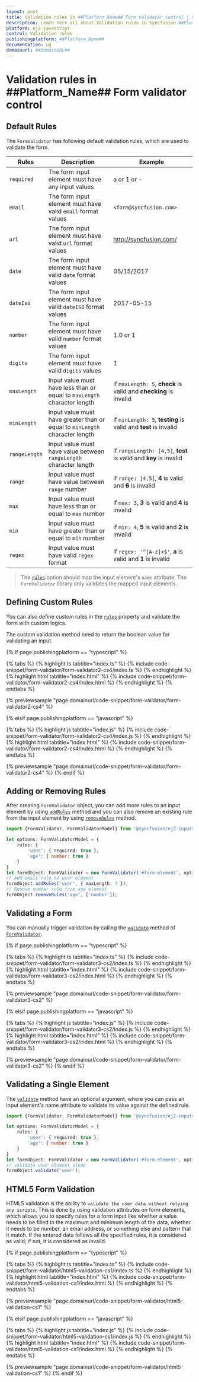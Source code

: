 ```yaml
---
layout: post
title: Validation rules in ##Platform_Name## Form validator control | Syncfusion
description: Learn here all about Validation rules in Syncfusion ##Platform_Name## Form validator control of Syncfusion Essential JS 2 and more.
platform: ej2-javascript
control: Validation rules 
publishingplatform: ##Platform_Name##
documentation: ug
domainurl: ##DomainURL##
---
```


# Validation rules in ##Platform_Name## Form validator control

## Default Rules

The `FormValidator` has following default validation rules, which are used to validate the form.

| Rules | Description | Example |
| ------------- | ------------- | ------------- |
| `required` | The form input element must have any input values | a or 1 or - |
| `email` | The form input element must have valid `email` format values | `<form@syncfusion.com>` |
| `url` | The form input element must have valid `url` format values | <http://syncfusion.com/> |
| `date` | The form input element must have valid `date` format values | 05/15/2017 |
| `dateIso` | The form input element must have valid `dateISO` format values | 2017-05-15 |
| `number` | The form input element must have valid `number` format values | 1.0 or 1 |
| `digits` | The form input element must have valid `digits` values | 1 |
| `maxLength` | Input value must have less than or equal to `maxLength` character length | if `maxLength: 5`, **check** is valid and **checking** is invalid |
| `minLength` | Input value must have greater than or equal to `minLength` character length | if `minLength: 5`, **testing** is valid and **test** is invalid |
| `rangeLength` | Input value must have value between `rangeLength` character length | if `rangeLength: [4,5]`, **test** is valid and **key** is invalid |
| `range` | Input value must have value between `range` number | if `range: [4,5]`, **4** is valid and **6** is invalid |
| `max` | Input value must have less than or equal to `max` number | if `max: 3`, **3** is valid and **4** is invalid |
| `min` | Input value must have greater than or equal to `min` number | if `min: 4`, **5** is valid and **2** is invalid |
| `regex` | Input value must have valid `regex` format | if `regex: '^[A-z]+$'`, **a** is valid and **1** is invalid |

> The [`rules`](../api/form-validator#rules) option should map the input element's `name` attribute.
> The `FormValidator` library only validates the mapped input elements.

## Defining Custom Rules

You can also define custom rules in the [`rules`](../api/form-validator#rules) property and validate the form with custom logics.

The custom validation method need to return the boolean value for validating an input.

{% if page.publishingplatform == "typescript" %}

 {% tabs %}
{% highlight ts tabtitle="index.ts" %}
{% include code-snippet/form-validator/form-validator2-cs4/index.ts %}
{% endhighlight %}
{% highlight html tabtitle="index.html" %}
{% include code-snippet/form-validator/form-validator2-cs4/index.html %}
{% endhighlight %}
{% endtabs %}
        
{% previewsample "page.domainurl/code-snippet/form-validator/form-validator2-cs4" %}

{% elsif page.publishingplatform == "javascript" %}

{% tabs %}
{% highlight js tabtitle="index.js" %}
{% include code-snippet/form-validator/form-validator2-cs4/index.js %}
{% endhighlight %}
{% highlight html tabtitle="index.html" %}
{% include code-snippet/form-validator/form-validator2-cs4/index.html %}
{% endhighlight %}
{% endtabs %}

{% previewsample "page.domainurl/code-snippet/form-validator/form-validator2-cs4" %}
{% endif %}

## Adding or Removing Rules

After creating `FormValidator` object, you can add more rules to an input element by using [`addRules`](../api/form-validator#addrules)
method and you can also remove an existing rule from the input element by using [`removeRules`](../api/form-validator#removerules) method.

```ts
import {FormValidator, FormValidatorModel} from '@syncfusion/ej2-inputs';

let options: FormValidatorModel = {
    rules: {
        'user': { required: true },
        'age': { number: true }
    }
}
let formObject: FormValidator = new FormValidator('#form-element', options);
// Add email rule to user element
formObject.addRules('user', { maxLength: 7 });
// Remove number rule from age element
formObject.removeRules('age', ['number']);
```

## Validating a Form

You can manually trigger validation by calling the [`validate`](../api/form-validator#validate) method of [`FormValidator`](../api/form-validator).

{% if page.publishingplatform == "typescript" %}

 {% tabs %}
{% highlight ts tabtitle="index.ts" %}
{% include code-snippet/form-validator/form-validator3-cs2/index.ts %}
{% endhighlight %}
{% highlight html tabtitle="index.html" %}
{% include code-snippet/form-validator/form-validator3-cs2/index.html %}
{% endhighlight %}
{% endtabs %}
        
{% previewsample "page.domainurl/code-snippet/form-validator/form-validator3-cs2" %}

{% elsif page.publishingplatform == "javascript" %}

{% tabs %}
{% highlight js tabtitle="index.js" %}
{% include code-snippet/form-validator/form-validator3-cs2/index.js %}
{% endhighlight %}
{% highlight html tabtitle="index.html" %}
{% include code-snippet/form-validator/form-validator3-cs2/index.html %}
{% endhighlight %}
{% endtabs %}

{% previewsample "page.domainurl/code-snippet/form-validator/form-validator3-cs2" %}
{% endif %}

## Validating a Single Element

The [`validate`](../api/form-validator#validate) method have an optional argument, where you can pass an input element's name attribute to validate its value against the defined rule.

```ts
import {FormValidator, FormValidatorModel} from '@syncfusion/ej2-inputs';

let options: FormValidatorModel = {
    rules: {
        'user': { required: true },
        'age': { number: true }
    }
}
let formObject: FormValidator = new FormValidator('#form-element', options);
// validate user element alone
formObject.validate('user');
```

## HTML5 Form Validation

HTML5 validation is the ability to `validate the user data without relying any scripts`. This is done by using validation attributes on form elements, which allows you to specify rules for a form input like whether a value needs to be filled In the maximum and minimum length of the data, whether it needs to be number, an email address, or something else and pattern that it match. If the entered data follows all the
specified rules, it is considered as valid; if not, it is considered as invalid.

{% if page.publishingplatform == "typescript" %}

 {% tabs %}
{% highlight ts tabtitle="index.ts" %}
{% include code-snippet/form-validator/html5-validation-cs1/index.ts %}
{% endhighlight %}
{% highlight html tabtitle="index.html" %}
{% include code-snippet/form-validator/html5-validation-cs1/index.html %}
{% endhighlight %}
{% endtabs %}
        
{% previewsample "page.domainurl/code-snippet/form-validator/html5-validation-cs1" %}

{% elsif page.publishingplatform == "javascript" %}

{% tabs %}
{% highlight js tabtitle="index.js" %}
{% include code-snippet/form-validator/html5-validation-cs1/index.js %}
{% endhighlight %}
{% highlight html tabtitle="index.html" %}
{% include code-snippet/form-validator/html5-validation-cs1/index.html %}
{% endhighlight %}
{% endtabs %}

{% previewsample "page.domainurl/code-snippet/form-validator/html5-validation-cs1" %}
{% endif %}
